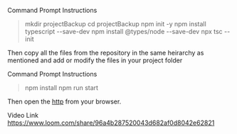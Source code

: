 Command Prompt Instructions
  > mkdir projectBackup
  > cd projectBackup
  > npm init -y
  > npm install typescript --save-dev
  > npm install @types/node --save-dev
  > npx tsc --init

Then copy all the files from the repository in the same heirarchy as mentioned and add or modify the files in your project folder

Command Prompt Instructions
  > npm install
  > npm run start

Then open the [http](http://localhost:3000) from your browser.

Video Link
https://www.loom.com/share/96a4b287520043d682af0d8042e62821

